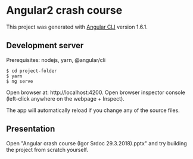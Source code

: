 # Angular2 crash course

This project was generated with [Angular CLI](https://github.com/angular/angular-cli) version 1.6.1.

## Development server

Prerequisites: nodejs, yarn, @angular/cli

	$ cd project-folder
    $ yarn
	$ ng serve

Open browser at: http://localhost:4200. Open browser inspector console (left-click anywhere on the webpage + Inspect).

The app will automatically reload if you change any of the source files.

## Presentation

Open "Angular crash course (Igor Srdoc 29.3.2018).pptx" and try building the project from scratch yourself.